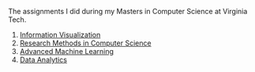 The assignments I did during my Masters in Computer Science at Virginia Tech.

1. [Information Visualization](InfoViz)
2. [Research Methods in Computer Science](ResearchMethodsCS)
3. [Advanced Machine Learning](AML)
4. [Data Analytics](DataAnalytics)
